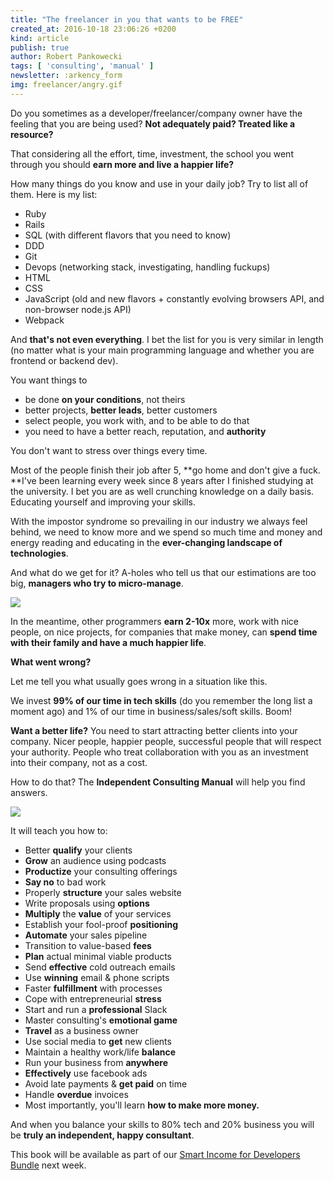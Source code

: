 ```yaml
---
title: "The freelancer in you that wants to be FREE"
created_at: 2016-10-18 23:06:26 +0200
kind: article
publish: true
author: Robert Pankowecki
tags: [ 'consulting', 'manual' ]
newsletter: :arkency_form
img: freelancer/angry.gif
---
```


Do you sometimes as a developer/freelancer/company owner have the feeling that you are being used? **Not adequately paid? Treated like a resource?**  
  
That considering all the effort, time, investment, the school you went through you should **earn more and live a happier life?**  

<!-- more -->
  
How many things do you know and use in your daily job? Try to list all of them. Here is my list:

* Ruby
* Rails
* SQL (with different flavors that you need to know)
* DDD
* Git
* Devops (networking stack, investigating, handling fuckups)
* HTML
* CSS
* JavaScript (old and new flavors + constantly evolving browsers API, and non-browser node.js API)
* Webpack
  
And **that's not even everything**. I bet the list for you is very similar in length (no matter what is your main programming language and whether you are frontend or backend dev).  
  
You want things to 

* be done **on your conditions**, not theirs
* better projects, **better leads**, better customers
* select people, you work with, and to be able to do that
* you need to have a better reach, reputation, and **authority**
  
You don't want to stress over things every time.  
  
Most of the people finish their job after 5, **go home and don't give a fuck. **I've been learning every week since 8 years after I finished studying at the university. I bet you are as well crunching knowledge on a daily basis. Educating yourself and improving your skills.  
  
With the impostor syndrome so prevailing in our industry we always feel behind, we need to know more and we spend so much time and money and energy reading and educating in the **ever-changing landscape of technologies**.  
  
And what do we get for it? A-holes who tell us that our estimations are too big, **managers who try to micro-manage**.  

![](https://gallery.mailchimp.com/1bb42b52984bfa86e2ce35215/images/c9f43aba-a104-450d-94ca-fb6db3afed1c.gif)

In the meantime, other programmers **earn 2-10x** more, work with nice people, on nice projects, for companies that make money, can **spend time with their family and have a much happier life**.  
  
**What went wrong?**  
  
Let me tell you what usually goes wrong in a situation like this.  
  
We invest **99% of our time in tech skills** (do you remember the long list a moment ago) and 1% of our time in business/sales/soft skills. Boom!  
  
  
**Want a better life?** You need to start attracting better clients into your company. Nicer people, happier people, successful people that will respect your authority. People who treat collaboration with you as an investment into their company, not as a cost.  
  
How to do that? The **Independent Consulting Manual** will help you find answers.

  
![](https://gallery.mailchimp.com/1bb42b52984bfa86e2ce35215/images/d22073f1-e37d-4664-b626-540e804e9c31.png)

  
It will teach you how to:

* Better **qualify** your clients
* **Grow** an audience using podcasts
* **Productize** your consulting offerings
* **Say no** to bad work
* Properly **structure** your sales website
* Write proposals using **options**
* **Multiply** the **value** of your services
* Establish your fool-proof **positioning**
* **Automate** your sales pipeline
* Transition to value-based **fees**
* **Plan** actual minimal viable products
* Send **effective** cold outreach emails
* Use **winning** email & phone scripts
* Faster **fulfillment** with processes
* Cope with entrepreneurial **stress**
* Start and run a **professional** Slack
* Master consulting's **emotional game**
* **Travel** as a business owner
* Use social media to **get** new clients
* Maintain a healthy work/life **balance**
* Run your business from **anywhere**
* **Effectively** use facebook ads
* Avoid late payments & **get paid** on time
* Handle **overdue** invoices
* Most importantly, you'll learn **how to make more money.**
  
  
And when you balance your skills to 80% tech and 20% business you will be **truly an independent, happy consultant**.

This book will be available as part of our [Smart Income for Developers Bundle](http://www.smartincomefordevelopers.com/) next week.
